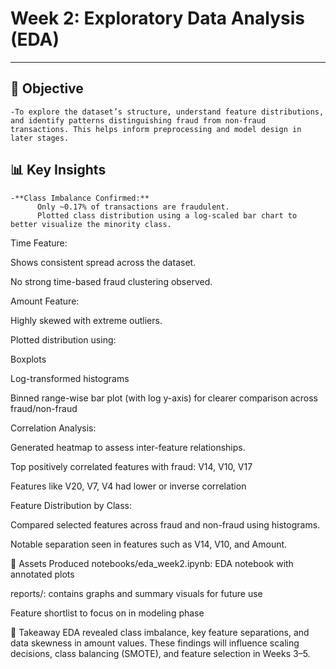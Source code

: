 # Week 2: Exploratory Data Analysis (EDA)
----
## 🎯 Objective
    -To explore the dataset’s structure, understand feature distributions, and identify patterns distinguishing fraud from non-fraud transactions. This helps inform preprocessing and model design in later stages.

## 📊 Key Insights
    -**Class Imbalance Confirmed:**
          Only ~0.17% of transactions are fraudulent.
          Plotted class distribution using a log-scaled bar chart to better visualize the minority class.

Time Feature:

Shows consistent spread across the dataset.

No strong time-based fraud clustering observed.

Amount Feature:

Highly skewed with extreme outliers.

Plotted distribution using:

Boxplots

Log-transformed histograms

Binned range-wise bar plot (with log y-axis) for clearer comparison across fraud/non-fraud

Correlation Analysis:

Generated heatmap to assess inter-feature relationships.

Top positively correlated features with fraud: V14, V10, V17

Features like V20, V7, V4 had lower or inverse correlation

Feature Distribution by Class:

Compared selected features across fraud and non-fraud using histograms.

Notable separation seen in features such as V14, V10, and Amount.

📁 Assets Produced
notebooks/eda_week2.ipynb: EDA notebook with annotated plots

reports/: contains graphs and summary visuals for future use

Feature shortlist to focus on in modeling phase

📌 Takeaway
EDA revealed class imbalance, key feature separations, and data skewness in amount values. These findings will influence scaling decisions, class balancing (SMOTE), and feature selection in Weeks 3–5.
